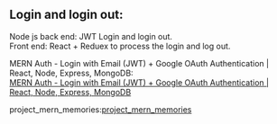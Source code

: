 ## Login and login out:   
Node js back end: JWT Login and login out.   
Front end: React + Reduex  to process the login and log out.  

MERN Auth - Login with Email (JWT) + Google OAuth Authentication | React, Node, Express, MongoDB:   
[MERN Auth - Login with Email (JWT) + Google OAuth Authentication | React, Node, Express, MongoDB](https://www.youtube.com/watch?v=LKlO8vLvUao)    

project_mern_memories:[project_mern_memories](https://github.com/adrianhajdin/project_mern_memories/tree/PART_6)    
